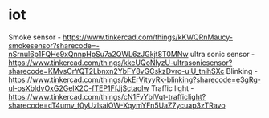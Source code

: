 # iot

Smoke sensor -    https://www.tinkercad.com/things/kKWQRnMaucy-smokesensor?sharecode=-nSrnul6p1FQHe9xQnnpHpSu7a2QWL6zJGkjt8T0MNw
ultra sonic sensor - https://www.tinkercad.com/things/kkeUQoNlyzU-ultrasonicsensor?sharecode=KMvsCrYQT2Lbnxn2YbFY8vGCskzDvro-ulU_tnihSXc
Blinking - https://www.tinkercad.com/things/bkErVityyRk-blinking?sharecode=e3gRg-ul-osXbldvOxG2GelX2C-fTEP1FfJjSctaoIw
Traffic light - https://www.tinkercad.com/things/cN1FyYblVqt-trafficlight?sharecode=cT4umv_f0yUzlsaiOW-XqymYFn5UaZ7ycuap3zTRavo
